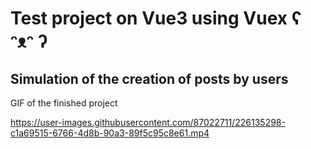 # Test project on Vue3 using Vuex  ʕ ᵔᴥᵔ ʔ

## Simulation of the creation of posts by users

GIF of the finished project

https://user-images.githubusercontent.com/87022711/226135298-c1a69515-6766-4d8b-90a3-89f5c95c8e61.mp4




